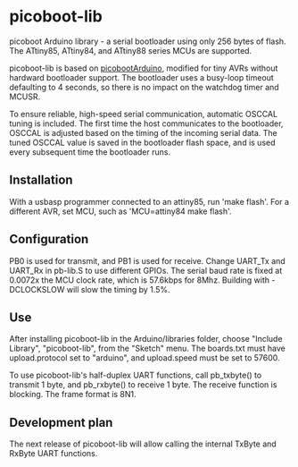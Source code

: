 # picoboot-lib
picoboot Arduino library - a serial bootloader using only 256 bytes of flash.  The ATtiny85, ATtiny84, and ATtiny88 series MCUs are supported.

picoboot-lib is based on [picobootArduino](https://github.com/nerdralph/picoboot/tree/master/arduino), modified for tiny AVRs without hardward bootloader support.  The bootloader uses a busy-loop timeout defaulting to 4 seconds, so there is no impact on the watchdog timer and MCUSR.

To ensure reliable, high-speed serial communication, automatic OSCCAL tuning is included.  The first time the host communicates to the bootloader, OSCCAL is adjusted based on the timing of the incoming serial data.  The tuned OSCCAL value is saved in the bootloader flash space, and is used every subsequent time the bootloader runs.

## Installation
With a usbasp programmer connected to an attiny85, run 'make flash'.  For a different AVR, set MCU, such as 'MCU=attiny84 make flash'.

## Configuration
PB0 is used for transmit, and PB1 is used for receive.  Change UART_Tx and UART_Rx in pb-lib.S to use different GPIOs.  The serial baud rate is fixed at 0.0072x the MCU clock rate, which is 57.6kbps for 8Mhz. Building with -DCLOCKSLOW will slow the timing by 1.5%.

## Use
After installing picoboot-lib in the Arduino/libraries folder, choose "Include Library", "picoboot-lib", from the "Sketch" menu.  The boards.txt must have upload.protocol set to "arduino", and upload.speed must be set to 57600.

To use picoboot-lib's half-duplex UART functions, call pb_txbyte() to transmit 1 byte, and pb_rxbyte() to receive 1 byte.  The receive function is blocking.  The frame format is 8N1.

## Development plan
The next release of picoboot-lib will allow calling the internal TxByte and RxByte UART functions.
